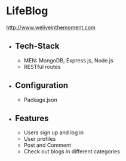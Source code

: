 # LifeBlog
http://www.weliveinthemoment.com
* ## Tech-Stack
  * MEN: MongoDB, Express.js, Node.js
  * RESTful routes
* ## Configuration
  * Package.json
* ## Features
  * Users sign up and log in
  * User profiles 
  * Post and Comment 
  * Check out blogs in different categories
